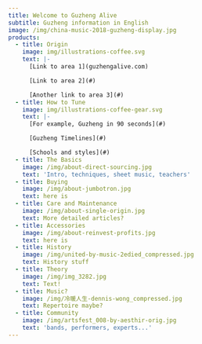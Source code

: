 ```yaml
---
title: Welcome to Guzheng Alive
subtitle: Guzheng information in English
image: /img/china-music-2018-guzheng-display.jpg
products:
  - title: Origin
    image: img/illustrations-coffee.svg
    text: |-
      [Link to area 1](guzhengalive.com)

      [Link to area 2](#)

      [Another link to area 3](#)
  - title: How to Tune
    image: img/illustrations-coffee-gear.svg
    text: |-
      [For example, Guzheng in 90 seconds](#)

      [Guzheng Timelines](#)

      [Schools and styles](#)
  - title: The Basics
    image: /img/about-direct-sourcing.jpg
    text: 'Intro, techniques, sheet music, teachers'
  - title: Buying
    image: /img/about-jumbotron.jpg
    text: here is
  - title: Care and Maintenance
    image: /img/about-single-origin.jpg
    text: More detailed articles?
  - title: Accessories
    image: /img/about-reinvest-profits.jpg
    text: here is
  - title: History
    image: /img/united-by-music-2edied_compressed.jpg
    text: History stuff
  - title: Theory
    image: /img/img_3282.jpg
    text: Text!
  - title: Music?
    image: /img/冷暖人生-dennis-wong_compressed.jpg
    text: Repertoire maybe?
  - title: Community
    image: /img/artsfest_008-by-aesthir-orig.jpg
    text: 'bands, performers, experts...'
---
```


